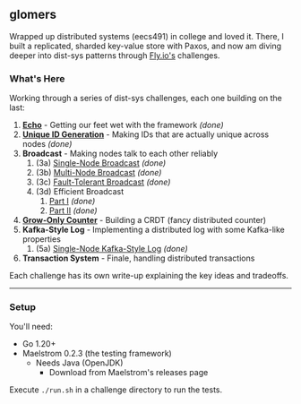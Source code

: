 ## glomers

 Wrapped up distributed systems (eecs491) in college and loved it. There, I built a replicated, sharded key-value store with Paxos, and now am diving deeper into dist-sys patterns through [Fly.io's](https://fly.io/dist-sys/) challenges.

### What's Here
Working through a series of dist-sys challenges, each one building on the last:

1. [**Echo**](/cmd/c1-echo/README.md) - Getting our feet wet with the framework _(done)_
2. [**Unique ID Generation**](/cmd/c2-uid/README.md) - Making IDs that are actually unique across nodes _(done)_
3. **Broadcast** - Making nodes talk to each other reliably
   1. (3a) [Single-Node Broadcast](/cmd/c3-broadcast/v1-single-node/README.md) _(done)_
   2. (3b) [Multi-Node Broadcast](/cmd/c3-broadcast/v2-multi-node/README.md) _(done)_
   3. (3c) [Fault-Tolerant Broadcast](/cmd/c3-broadcast/v3-fault-tolerant/README.md) _(done)_
   4. (3d) Efficient Broadcast
      1. [Part I](/cmd/c3-broadcast/v4-efficieny-pt1/README.md) _(done)_
      2. [Part II](/cmd/c3-broadcast/v4-efficieny-pt2/README.md) _(done)_
4. [**Grow-Only Counter**](/cmd/c4-grow-only-ctr/README.md) - Building a CRDT (fancy distributed counter)
5. **Kafka-Style Log** - Implementing a distributed log with some Kafka-like properties
   1. (5a) [Single-Node Kafka-Style Log](/cmd/c5-kafka-style-log/v1-single-node/README.md) _(done)_
6. **Transaction System** - Finale, handling distributed transactions

Each challenge has its own write-up explaining the key ideas and tradeoffs.

---

### Setup

You'll need:
- Go 1.20+
- Maelstrom 0.2.3 (the testing framework)
  - Needs Java (OpenJDK)
    - Download from Maelstrom's releases page

Execute `./run.sh` in a challenge directory to run the tests.
